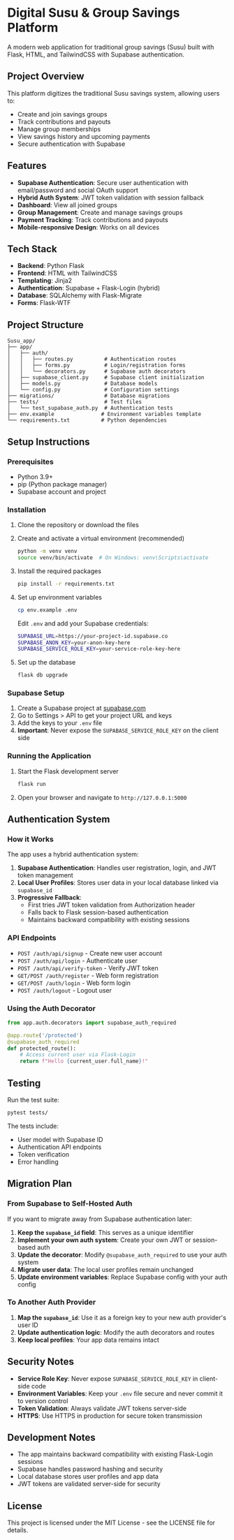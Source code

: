 # Digital Susu & Group Savings Platform

A modern web application for traditional group savings (Susu) built with Flask, HTML, and TailwindCSS with Supabase authentication.

## Project Overview

This platform digitizes the traditional Susu savings system, allowing users to:

- Create and join savings groups
- Track contributions and payouts
- Manage group memberships
- View savings history and upcoming payments
- Secure authentication with Supabase

## Features

- **Supabase Authentication**: Secure user authentication with email/password and social OAuth support
- **Hybrid Auth System**: JWT token validation with session fallback
- **Dashboard**: View all joined groups
- **Group Management**: Create and manage savings groups
- **Payment Tracking**: Track contributions and payouts
- **Mobile-responsive Design**: Works on all devices

## Tech Stack

- **Backend**: Python Flask
- **Frontend**: HTML with TailwindCSS
- **Templating**: Jinja2
- **Authentication**: Supabase + Flask-Login (hybrid)
- **Database**: SQLAlchemy with Flask-Migrate
- **Forms**: Flask-WTF

## Project Structure

```
Susu_app/
├── app/
│   ├── auth/
│   │   ├── routes.py          # Authentication routes
│   │   ├── forms.py           # Login/registration forms
│   │   └── decorators.py      # Supabase auth decorators
│   ├── supabase_client.py     # Supabase client initialization
│   ├── models.py              # Database models
│   └── config.py              # Configuration settings
├── migrations/                # Database migrations
├── tests/                     # Test files
│   └── test_supabase_auth.py  # Authentication tests
├── env.example               # Environment variables template
└── requirements.txt          # Python dependencies
```

## Setup Instructions

### Prerequisites

- Python 3.9+
- pip (Python package manager)
- Supabase account and project

### Installation

1. Clone the repository or download the files

2. Create and activate a virtual environment (recommended)
   ```bash
   python -m venv venv
   source venv/bin/activate  # On Windows: venv\Scripts\activate
   ```

3. Install the required packages
   ```bash
   pip install -r requirements.txt
   ```

4. Set up environment variables
   ```bash
   cp env.example .env
   ```
   
   Edit `.env` and add your Supabase credentials:
   ```bash
   SUPABASE_URL=https://your-project-id.supabase.co
   SUPABASE_ANON_KEY=your-anon-key-here
   SUPABASE_SERVICE_ROLE_KEY=your-service-role-key-here
   ```

5. Set up the database
   ```bash
   flask db upgrade
   ```

### Supabase Setup

1. Create a Supabase project at [supabase.com](https://supabase.com)
2. Go to Settings > API to get your project URL and keys
3. Add the keys to your `.env` file
4. **Important**: Never expose the `SUPABASE_SERVICE_ROLE_KEY` on the client side

### Running the Application

1. Start the Flask development server
   ```bash
   flask run
   ```

2. Open your browser and navigate to `http://127.0.0.1:5000`

## Authentication System

### How it Works

The app uses a hybrid authentication system:

1. **Supabase Authentication**: Handles user registration, login, and JWT token management
2. **Local User Profiles**: Stores user data in your local database linked via `supabase_id`
3. **Progressive Fallback**: 
   - First tries JWT token validation from Authorization header
   - Falls back to Flask session-based authentication
   - Maintains backward compatibility with existing sessions

### API Endpoints

- `POST /auth/api/signup` - Create new user account
- `POST /auth/api/login` - Authenticate user
- `POST /auth/api/verify-token` - Verify JWT token
- `GET/POST /auth/register` - Web form registration
- `GET/POST /auth/login` - Web form login
- `POST /auth/logout` - Logout user

### Using the Auth Decorator

```python
from app.auth.decorators import supabase_auth_required

@app.route('/protected')
@supabase_auth_required
def protected_route():
    # Access current user via Flask-Login
    return f"Hello {current_user.full_name}!"
```

## Testing

Run the test suite:

```bash
pytest tests/
```

The tests include:
- User model with Supabase ID
- Authentication API endpoints
- Token verification
- Error handling

## Migration Plan

### From Supabase to Self-Hosted Auth

If you want to migrate away from Supabase authentication later:

1. **Keep the `supabase_id` field**: This serves as a unique identifier
2. **Implement your own auth system**: Create your own JWT or session-based auth
3. **Update the decorator**: Modify `@supabase_auth_required` to use your auth system
4. **Migrate user data**: The local user profiles remain unchanged
5. **Update environment variables**: Replace Supabase config with your auth config

### To Another Auth Provider

1. **Map the `supabase_id`**: Use it as a foreign key to your new auth provider's user ID
2. **Update authentication logic**: Modify the auth decorators and routes
3. **Keep local profiles**: Your app data remains intact

## Security Notes

- **Service Role Key**: Never expose `SUPABASE_SERVICE_ROLE_KEY` in client-side code
- **Environment Variables**: Keep your `.env` file secure and never commit it to version control
- **Token Validation**: Always validate JWT tokens server-side
- **HTTPS**: Use HTTPS in production for secure token transmission

## Development Notes

- The app maintains backward compatibility with existing Flask-Login sessions
- Supabase handles password hashing and security
- Local database stores user profiles and app data
- JWT tokens are validated server-side for security

## License

This project is licensed under the MIT License - see the LICENSE file for details.